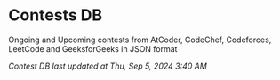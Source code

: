 # Contests DB

Ongoing and Upcoming contests from AtCoder, CodeChef, Codeforces, LeetCode and GeeksforGeeks in JSON format

*Contest DB last updated at Thu, Sep 5, 2024 3:40 AM*  
